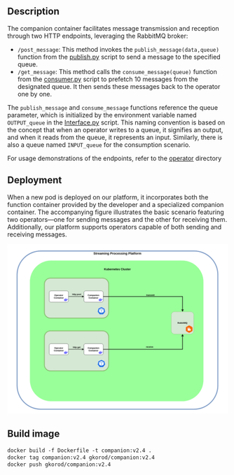 ## Description

The companion container facilitates message transmission and reception through two HTTP endpoints, leveraging the RabbitMQ broker:
* `/post_message`: This method invokes the `publish_message(data,queue)` function from the 
<a href=https://github.com/f-coda/Stream-Processing/blob/main/companion/publish.py>publish.py</a> script to send a message to the specified queue.
* `/get_message`: This method calls the `consume_message(queue)` function from the 
<a href=https://github.com/f-coda/Stream-Processing/blob/main/companion/consume.py>consumer.py</a> script to prefetch 10 messages from the designated queue. It then sends these messages back to the operator one by one.

The `publish_message` and `consume_message` functions reference the queue parameter, which is initialized by the environment variable named `OUTPUT_queue` in the
<a href=https://github.com/f-coda/Stream-Processing/blob/main/companion/Interface.py>Interface.py</a> script. This naming convention is based on the concept that when an operator writes to a queue, it signifies an output, and when it reads from the queue, it represents an input. Similarly, there is also a queue named `INPUT_queue` for the consumption scenario.

For usage demonstrations of the endpoints, refer to the <a href=https://github.com/f-coda/Stream-Processing/blob/main/operator/>operator</a> directory

## Deployment
When a new pod is deployed on our platform, it incorporates both the function container provided by the developer and a specialized companion container. The accompanying figure illustrates the basic scenario featuring two operators—one for sending messages and the other for receiving them. Additionally, our platform supports operators capable of both sending and receiving messages.

![alt text](Stream%20Processing%20-%20companion.png)

## Build image
``` shell
docker build -f Dockerfile -t companion:v2.4 .
docker tag companion:v2.4 gkorod/companion:v2.4
docker push gkorod/companion:v2.4
```